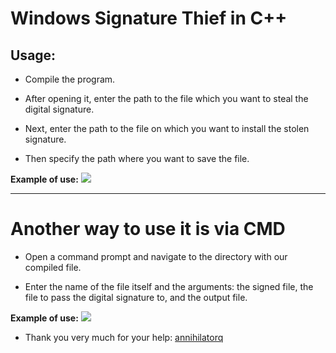 # Windows Signature Thief in C++
## Usage:
- Compile the program.

- After opening it, enter the path to the file which you want to steal the digital signature.

- Next, enter the path to the file on which you want to install the stolen signature.

- Then specify the path where you want to save the file.

**Example of use:**
![](https://i.imgur.com/hjeMOfP.png)

---

# Another way to use it is via CMD
- Open a command prompt and navigate to the directory with our compiled file. 

- Enter the name of the file itself and the arguments: the signed file, the file to pass the digital signature to, and the output file. 

**Example of use:**
![](https://i.imgur.com/WE2P8Z5.png)

- Thank you very much for your help: [annihilatorq](https://github.com/annihilatorq)


